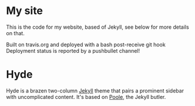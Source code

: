 # My site

This is the code for my website, based of Jekyll, see below for more details on that.

Built on travis.org and deployed with a bash post-receive git hook
Deployment status is reported by a pushbullet channel!


# Hyde

Hyde is a brazen two-column [Jekyll](http://jekyllrb.com) theme that pairs a prominent sidebar with uncomplicated content. It's based on [Poole](http://getpoole.com), the Jekyll butler.
